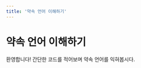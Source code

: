 ```yaml
---
title: '약속 언어 이해하기'
---
```


<script setup>
import CodeRunner from "../../docs-component/code-runner.vue"

const CODE = `"yaksok.ts에 오신걸 환영합니다" 보여주기
"화면 아래에 있는 버튼을 눌러 다음 단원으로 넘어가세요" 보여주기`
</script>

# 약속 언어 이해하기

환영합니다! 간단한 코드를 적어보며 약속 언어를 익혀봅시다.

<CodeRunner :code="CODE" />
